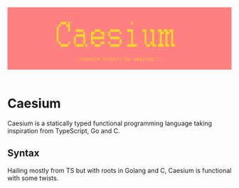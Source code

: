<div style="align:center">
<img src="assets/images/Caesium logo.png">
<br>
<br>
</div>

# Caesium
Caesium is a statically typed functional programming language taking inspiration from TypeScript, Go and C.

## Syntax
Hailing mostly from TS but with roots in Golang and C, Caesium is functional with some twists.